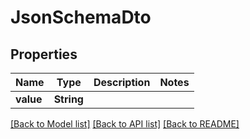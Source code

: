 # JsonSchemaDto

## Properties

Name | Type | Description | Notes
------------ | ------------- | ------------- | -------------
**value** | **String** |  | 

[[Back to Model list]](../README#documentation-for-models) [[Back to API list]](../README#documentation-for-api-endpoints) [[Back to README]](../README)


